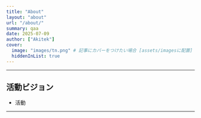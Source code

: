 ```yaml
---
title: "About"
layout: "about"
url: "/about/"
summary: qaa
date: 2025-07-09
author: ["Akitek"]
cover:
  image: "images/tn.png" # 記事にカバーをつけたい場合 [assets/imagesに配置]
  hiddenInList: true
---
```


---
## 活動ビジョン

- 活動

---